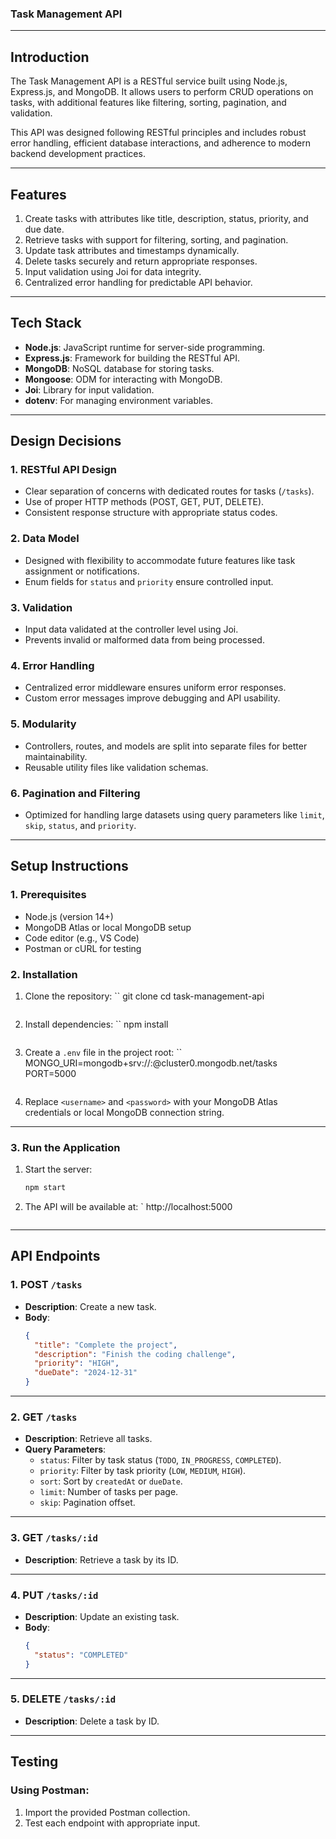 ### Task Management API

---

## **Introduction**

The Task Management API is a RESTful service built using Node.js, Express.js, and MongoDB. It allows users to perform CRUD operations on tasks, with additional features like filtering, sorting, pagination, and validation.

This API was designed following RESTful principles and includes robust error handling, efficient database interactions, and adherence to modern backend development practices.

---

## **Features**

1. Create tasks with attributes like title, description, status, priority, and due date.
2. Retrieve tasks with support for filtering, sorting, and pagination.
3. Update task attributes and timestamps dynamically.
4. Delete tasks securely and return appropriate responses.
5. Input validation using Joi for data integrity.
6. Centralized error handling for predictable API behavior.

---

## **Tech Stack**

- **Node.js**: JavaScript runtime for server-side programming.
- **Express.js**: Framework for building the RESTful API.
- **MongoDB**: NoSQL database for storing tasks.
- **Mongoose**: ODM for interacting with MongoDB.
- **Joi**: Library for input validation.
- **dotenv**: For managing environment variables.

---

## **Design Decisions**

### **1. RESTful API Design**
- Clear separation of concerns with dedicated routes for tasks (`/tasks`).
- Use of proper HTTP methods (POST, GET, PUT, DELETE).
- Consistent response structure with appropriate status codes.

### **2. Data Model**
- Designed with flexibility to accommodate future features like task assignment or notifications.
- Enum fields for `status` and `priority` ensure controlled input.

### **3. Validation**
- Input data validated at the controller level using Joi.
- Prevents invalid or malformed data from being processed.

### **4. Error Handling**
- Centralized error middleware ensures uniform error responses.
- Custom error messages improve debugging and API usability.

### **5. Modularity**
- Controllers, routes, and models are split into separate files for better maintainability.
- Reusable utility files like validation schemas.

### **6. Pagination and Filtering**
- Optimized for handling large datasets using query parameters like `limit`, `skip`, `status`, and `priority`.

---

## **Setup Instructions**

### **1. Prerequisites**
- Node.js (version 14+)
- MongoDB Atlas or local MongoDB setup
- Code editor (e.g., VS Code)
- Postman or cURL for testing

### **2. Installation**

1. Clone the repository:
   ``
   git clone <repository-url>
   cd task-management-api
   ```

2. Install dependencies:
   ``
   npm install
   ```

3. Create a `.env` file in the project root:
   ``
   MONGO_URI=mongodb+srv://<username>:<password>@cluster0.mongodb.net/tasks
   PORT=5000
   ```

4. Replace `<username>` and `<password>` with your MongoDB Atlas credentials or local MongoDB connection string.

---

### **3. Run the Application**

1. Start the server:
   ```bash
   npm start
   ```

2. The API will be available at:
   `
   http://localhost:5000
   ```

---

## **API Endpoints**

### **1. POST `/tasks`**
- **Description**: Create a new task.
- **Body**: 
  ```json
  {
    "title": "Complete the project",
    "description": "Finish the coding challenge",
    "priority": "HIGH",
    "dueDate": "2024-12-31"
  }
  ```

---

### **2. GET `/tasks`**
- **Description**: Retrieve all tasks.
- **Query Parameters**:
  - `status`: Filter by task status (`TODO`, `IN_PROGRESS`, `COMPLETED`).
  - `priority`: Filter by task priority (`LOW`, `MEDIUM`, `HIGH`).
  - `sort`: Sort by `createdAt` or `dueDate`.
  - `limit`: Number of tasks per page.
  - `skip`: Pagination offset.

---

### **3. GET `/tasks/:id`**
- **Description**: Retrieve a task by its ID.

---

### **4. PUT `/tasks/:id`**
- **Description**: Update an existing task.
- **Body**:
  ```json
  {
    "status": "COMPLETED"
  }
  ```

---

### **5. DELETE `/tasks/:id`**
- **Description**: Delete a task by ID.

---

## **Testing**

### Using Postman:
1. Import the provided Postman collection.
2. Test each endpoint with appropriate input.
